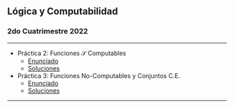## Lógica y Computabilidad
### 2do Cuatrimestre 2022

---

- Práctica 2: Funciones $\mathcal S$ Computables
  - [Enunciado](Enunciados/p2.pdf)
  - [Soluciones](Soluciones/p2)
- Práctica 3: Funciones No-Computables y Conjuntos C.E.
  - [Enunciado](Enunciados/p3.pdf)
  - [Soluciones](Soluciones/p3/p3-completa.md)

---
